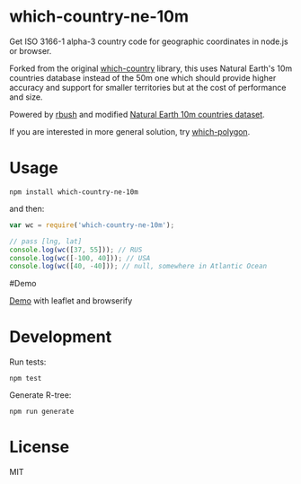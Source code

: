 # which-country-ne-10m

Get ISO 3166-1 alpha-3 country code for geographic coordinates
in node.js or browser.

Forked from the original [which-country](https://github.com/vkurchatkin/which-country) library, 
this uses Natural Earth's 10m countries database instead of the 50m one which should provide higher accuracy and support for smaller territories 
but at the cost of performance and size. 

Powered by [rbush](https://github.com/mourner/rbush) and modified
[Natural Earth 10m countries dataset](https://www.naturalearthdata.com/downloads/10m-cultural-vectors/10m-admin-0-countries/).

If you are interested in more general solution, try [which-polygon](https://github.com/mapbox/which-polygon).

# Usage

```
npm install which-country-ne-10m
```

and then:

```javascript
var wc = require('which-country-ne-10m');

// pass [lng, lat]
console.log(wc([37, 55])); // RUS
console.log(wc([-100, 40])); // USA
console.log(wc([40, -40])); // null, somewhere in Atlantic Ocean
```

#Demo

[Demo](http://minlite.github.io/which-country-ne-10m/) with leaflet and browserify

# Development

Run tests:

```
npm test
```

Generate R-tree:

```
npm run generate
```


# License

MIT
